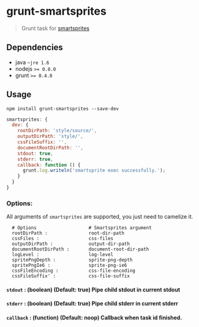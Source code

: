 grunt-smartsprites
==================


> Grunt task for [smartsprites](https://github.com/carrotsearch/smartsprites)


## Dependencies

*  java    `~jre 1.6`  
*  nodejs  `>= 0.8.0`
*  grunt  `>= 0.4.0`


## Usage

`npm install grunt-smartsprites --save-dev`


```js
smartsprites: {
  dev: {
    rootDirPath: 'style/source/',
    outputDirPath: 'style/',
    cssFileSuffix: '',
    documentRootDirPath: '',
    stdout: true,
    stderr: true,
    callback: function () {
      grunt.log.writeln('smartsprite exec successfully.');
    }
  }
}
```

### Options:

All arguments of `smartsprites` are supported, you just need to camelize it.

```
  # Options                   # Smartsprites argument
  rootDirPath :               root-dir-path
  cssFiles :                  css-files
  outputDirPath :             output-dir-path
  documentRootDirPath :       document-root-dir-path
  logLevel :                  log-level
  spritePngDepth :            sprite-png-depth
  spritePngIe6 :              sprite-png-ie6
  cssFileEncoding :           css-file-encoding
  cssFileSuffix' :            css-file-suffix
```

#### `stdout` : (boolean) (Default: true) Pipe child stdout in current stdout
#### `stderr` : (boolean) (Default: true) Pipe child stderr in current stderr
#### `callback` : (function) (Default: noop) Callback when task id finished.
